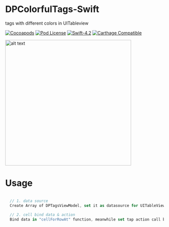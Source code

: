 # DPColorfulTags-Swift
tags with different colors in UITableview

[![Cocoapods](https://img.shields.io/cocoapods/v/DPColorfulTags.svg)](http://cocoapods.org/?q=DPColorfulTags)
[![Pod License](http://img.shields.io/cocoapods/l/DPColorfulTags.svg)](https://github.com/HongliYu/DPColorfulTags-Swift/blob/master/LICENSE)
[![Swift-4.2](https://img.shields.io/badge/Swift-4.2-blue.svg)]()
[![Carthage Compatible](https://img.shields.io/badge/Carthage-compatible-4BC51D.svg?style=flat)](https://github.com/Carthage/Carthage)

<img src="https://github.com/HongliYu/DPColorfulTags-Swift/blob/master/DPColorfulTags.png?raw=true" alt="alt text"  height="400">

# Usage

```  swift

  // 1. data source
  Create Array of DPTagsViewModel, set it as datasource for UITableView

  // 2. cell bind data & action
  Bind data in "cellForRowAt" function, meanwhile set tap action call back.

```